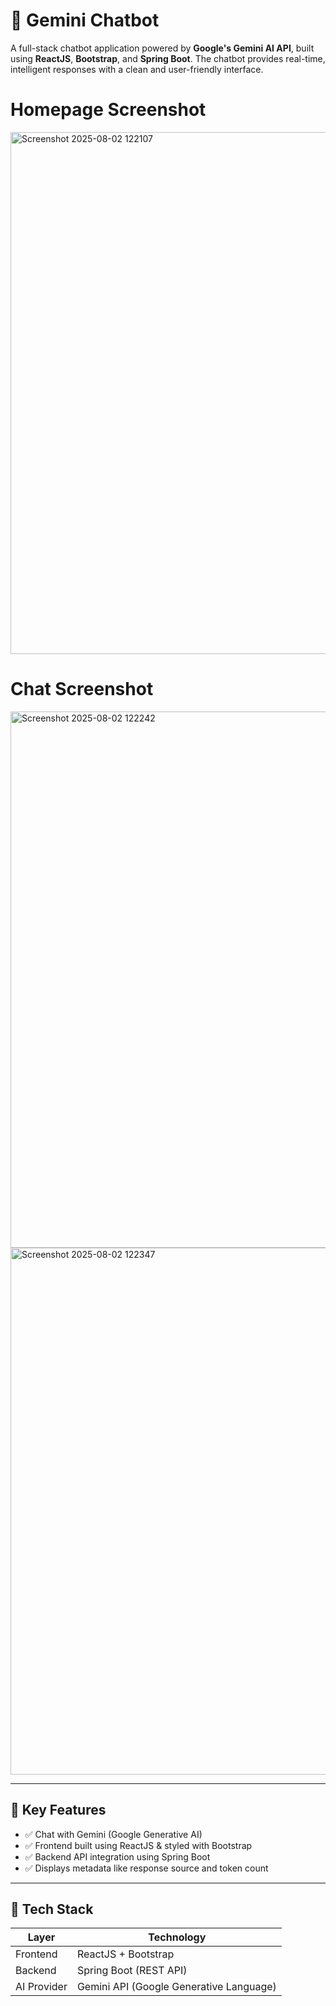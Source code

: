 # 🤖 Gemini Chatbot

A full-stack chatbot application powered by **Google's Gemini AI API**, built using **ReactJS**, **Bootstrap**, and **Spring Boot**. The chatbot provides real-time, intelligent responses with a clean and user-friendly interface.

# Homepage Screenshot
<img width="1917" height="835" alt="Screenshot 2025-08-02 122107" src="https://github.com/user-attachments/assets/2e48073f-4751-462a-8480-5f0c302fa3eb" />

# Chat Screenshot

<img width="1892" height="858" alt="Screenshot 2025-08-02 122242" src="https://github.com/user-attachments/assets/f688d26c-9f92-4dac-8638-912eaffc6b41" />

<img width="1892" height="843" alt="Screenshot 2025-08-02 122347" src="https://github.com/user-attachments/assets/50a6654c-0bf7-4d6d-814e-9cbb6315cd5a" />

---

## 🧠 Key Features

- ✅ Chat with Gemini (Google Generative AI)
- ✅ Frontend built using ReactJS & styled with Bootstrap
- ✅ Backend API integration using Spring Boot
- ✅ Displays metadata like response source and token count


---

## 🔧 Tech Stack

| Layer       | Technology       |
|-------------|------------------|
| Frontend    | ReactJS + Bootstrap |
| Backend     | Spring Boot (REST API) |
| AI Provider | Gemini API (Google Generative Language) |


